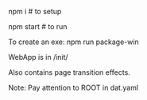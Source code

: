 
npm i # to setup

npm start # to run


To create an exe:
npm run package-win


WebApp is in /init/

Also contains page transition effects.

Note: Pay attention to ROOT in dat.yaml